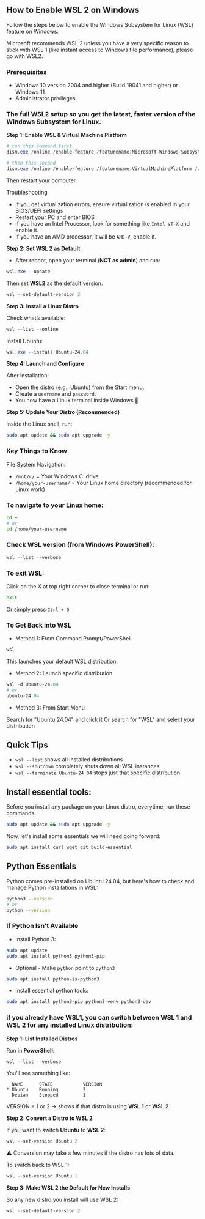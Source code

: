 ## How to Enable WSL 2 on Windows 
Follow the steps below to enable the Windows Subsystem for Linux (WSL) feature on Windows.

Microsoft recommends WSL 2 unless you have a very specific reason to stick with WSL 1 (like instant access to Windows file performance), please go with WSL2.

### Prerequisites

- Windows 10 version 2004 and higher (Build 19041 and higher) or Windows 11
- Administrator privileges


### The full WSL2 setup so you get the latest, faster version of the Windows Subsystem for Linux.

**Step 1: Enable WSL & Virtual Machine Platform**

```powershell
# run this command first
dism.exe /online /enable-feature /featurename:Microsoft-Windows-Subsystem-Linux /all /norestart

# then this second
dism.exe /online /enable-feature /featurename:VirtualMachinePlatform /all /norestart
```
Then restart your computer.

Troubleshooting
- If you get virtualization errors, ensure virtualization is enabled in your BIOS/UEFI settings
- Restart your PC and enter BIOS
- If you have an Intel Processor, look for something like `Intel VT-X` and enable it.
- If you have an AMD processor, it will be `AMD-V`, enable it.

**Step 2: Set WSL 2 as Default**
- After reboot, open your terminal (**NOT as admin**) and run:
```powershell
wsl.exe --update
```
Then set **WSL2** as the default version.
```powershell
wsl --set-default-version 2
```

**Step 3: Install a Linux Distro**

Check what’s available:
```powershell
wsl --list --online
```

Install Ubuntu:
```powershell
wsl.exe --install Ubuntu-24.04
```

**Step 4: Launch and Configure**

After installation:
- Open the distro (e.g., Ubuntu) from the Start menu.
- Create a `username` and `password`.
- You now have a Linux terminal inside Windows 🚀

**Step 5: Update Your Distro (Recommended)**

Inside the Linux shell, run:
```bash
sudo apt update && sudo apt upgrade -y
```

### Key Things to Know
File System Navigation:

- `/mnt/c/` = Your Windows C: drive
- `/home/your-username/` = Your Linux home directory (recommended for Linux work)

### To navigate to your Linux home:
```bash
cd ~
# or
cd /home/your-username
```

### Check WSL version (from Windows PowerShell):
```powershell
wsl --list --verbose
```

### To exit WSL:
Click on the X at top right corner to close terminal or run:
```bash
exit
```
Or simply press `Ctrl + D`

### To Get Back into WSL
- Method 1:  From Command Prompt/PowerShell
```powershell
wsl
```
This launches your default WSL distribution.

- Method 2:  Launch specific distribution
```powershell
wsl -d Ubuntu-24.04
# or
ubuntu-24.04
```

- Method 3: From Start Menu

Search for "Ubuntu 24.04" and click it
Or search for "WSL" and select your distribution

## Quick Tips
- `wsl --list` shows all installed distributions
- `wsl --shutdown` completely shuts down all WSL instances
- `wsl --terminate Ubuntu-24.04` stops just that specific distribution

## Install essential tools:
Before you install any package on your Linux distro, everytime, run these commands:
```bash
sudo apt update && sudo apt upgrade -y
```
Now, let's install some essentials we will need going forward:
```bash
sudo apt install curl wget git build-essential
```

## Python Essentials
Python comes pre-installed on Ubuntu 24.04, but here's how to check and manage Python installations in WSL:
```bash
python3 --version
# or
python --version
```

### If Python Isn't Available
- Install Python 3:
```bash
sudo apt update
sudo apt install python3 python3-pip
```
- Optional - Make `python` point to `python3`
```bash
sudo apt install python-is-python3
```
- Install essential python tools:
```bash
sudo apt install python3-pip python3-venv python3-dev
```


### if you already have WSL1, you can switch between WSL 1 and WSL 2 for any installed Linux distribution:
**Step 1: List Installed Distros**

Run in **PowerShell**:
```powershell
wsl --list --verbose
```
You’ll see something like:
```pgsql
  NAME      STATE           VERSION
* Ubuntu    Running         2
  Debian    Stopped         1
```

VERSION = 1 or 2 → shows if that distro is using **WSL 1** or **WSL 2**.

**Step 2: Convert a Distro to WSL 2**

If you want to switch **Ubuntu** to **WSL 2**:
```powershell
wsl --set-version Ubuntu 2
```
⚠️ Conversion may take a few minutes if the distro has lots of data.

To switch back to WSL 1:
```powershell
wsl --set-version Ubuntu 1
```
**Step 3: Make WSL 2 the Default for New Installs**

So any new distro you install will use WSL 2:
```powershell
wsl --set-default-version 2
```



<!-- ## If the above process will not work for you, use the steps below:

1. Open **PowerShell as Administrator**
- Press `Win + X` → select **Windows PowerShell (Admin)** or **Terminal (Admin)**.

2. Run the command:
```powershell
Enable-WindowsOptionalFeature -Online -FeatureName Microsoft-Windows-Subsystem-Linux
```
3. Restart your computer when prompted.

### After enabling WSL
If you’re using Windows 10 (2004+) or Windows 11, you can directly install WSL and a Linux distro with:
```powershell
wsl --install
```
This installs the latest **Ubuntu** by default. -->
